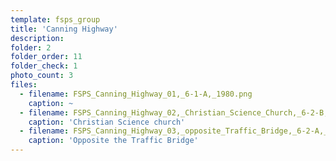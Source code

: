 ```yaml
---
template: fsps_group
title: 'Canning Highway'
description: 
folder: 2
folder_order: 11
folder_check: 1
photo_count: 3
files:
  - filename: FSPS_Canning_Highway_01,_6-1-A,_1980.png
    caption: ~
  - filename: FSPS_Canning_Highway_02,_Christian_Science_Church,_6-2-B,_1980.png
    caption: 'Christian Science church'
  - filename: FSPS_Canning_Highway_03,_opposite_Traffic_Bridge,_6-2-A,_1980.png
    caption: 'Opposite the Traffic Bridge'
---
```


